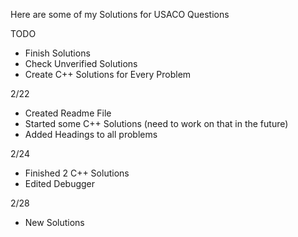 Here are some of my Solutions for USACO Questions

TODO
- Finish Solutions
- Check Unverified Solutions
- Create C++ Solutions for Every Problem


2/22
- Created Readme File
- Started some C++ Solutions (need to work on that in the future)
- Added Headings to all problems

2/24
- Finished 2 C++ Solutions
- Edited Debugger

 2/28
 - New Solutions